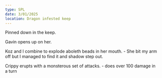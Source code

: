 ```yaml
---
type: SPL
date: 3/01/2025
location: Dragon infested keep
---
```


Pinned down in the keep.

Gavin opens up on her. 

Koz and I combine to explode aboleth beads in her mouth.
	- She bit my arm off but I managed to find it and shadow step out.

Crippy erupts with a monsterous set of attacks.
	- does over 100 damage in a turn



